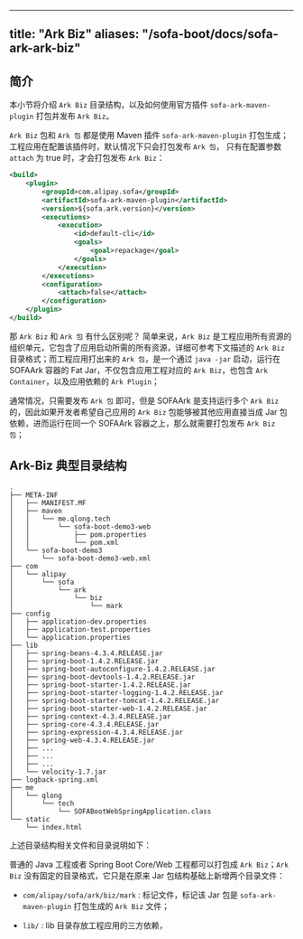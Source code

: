 
---
title: "Ark Biz"
aliases: "/sofa-boot/docs/sofa-ark-ark-biz"
---


## 简介
本小节将介绍 `Ark Biz` 目录结构，以及如何使用官方插件 `sofa-ark-maven-plugin` 打包并发布 `Ark Biz`。

`Ark Biz` 包和 `Ark 包` 都是使用 Maven 插件 `sofa-ark-maven-plugin` 打包生成；工程应用在配置该插件时，默认情况下只会打包发布 `Ark 包`， 只有在配置参数 `attach` 为 true 时，才会打包发布 `Ark Biz`：

```xml
<build>
    <plugin>
        <groupId>com.alipay.sofa</groupId>
        <artifactId>sofa-ark-maven-plugin</artifactId>
        <version>${sofa.ark.version}</version>
        <executions>
            <execution>
                <id>default-cli</id>
                <goals>
                    <goal>repackage</goal>
                </goals>
            </execution>
        </executions>
        <configuration>
            <attach>false</attach>
        </configuration>
    </plugin>
</build>
```

那 `Ark Biz` 和 `Ark 包` 有什么区别呢？ 简单来说，`Ark Biz` 是工程应用所有资源的组织单元，它包含了应用启动所需的所有资源，详细可参考下文描述的 `Ark Biz` 目录格式；而工程应用打出来的 `Ark 包`，是一个通过 `java -jar` 启动，运行在 SOFAArk 容器的 Fat Jar，不仅包含应用工程对应的 `Ark Biz`，也包含 `Ark Container`，以及应用依赖的 `Ark Plugin`；

通常情况，只需要发布 `Ark 包` 即可，但是 SOFAArk 是支持运行多个 `Ark Biz`的，因此如果开发者希望自己应用的 `Ark Biz` 包能够被其他应用直接当成 Jar 包依赖，进而运行在同一个 SOFAArk 容器之上，那么就需要打包发布 `Ark Biz 包`；


## Ark-Biz 典型目录结构

```text
.
├── META-INF
│   ├── MANIFEST.MF
│   ├── maven
│   │   └── me.qlong.tech
│   │       └── sofa-boot-demo3-web
│   │           ├── pom.properties
│   │           └── pom.xml
│   └── sofa-boot-demo3
│       └── sofa-boot-demo3-web.xml
├── com
│   └── alipay
│       └── sofa
│           └── ark
│               └── biz
│                   └── mark
├── config
│   ├── application-dev.properties
│   ├── application-test.properties
│   └── application.properties
├── lib
│   ├── spring-beans-4.3.4.RELEASE.jar
│   ├── spring-boot-1.4.2.RELEASE.jar
│   ├── spring-boot-autoconfigure-1.4.2.RELEASE.jar
│   ├── spring-boot-devtools-1.4.2.RELEASE.jar
│   ├── spring-boot-starter-1.4.2.RELEASE.jar
│   ├── spring-boot-starter-logging-1.4.2.RELEASE.jar
│   ├── spring-boot-starter-tomcat-1.4.2.RELEASE.jar
│   ├── spring-boot-starter-web-1.4.2.RELEASE.jar
│   ├── spring-context-4.3.4.RELEASE.jar
│   ├── spring-core-4.3.4.RELEASE.jar
│   ├── spring-expression-4.3.4.RELEASE.jar
│   ├── spring-web-4.3.4.RELEASE.jar
│   ├── ...
│   ├── ...
│   ├── ...
│   └── velocity-1.7.jar
├── logback-spring.xml
├── me
│   └── qlong
│       └── tech
│           └── SOFABootWebSpringApplication.class
└── static
    └── index.html
```

上述目录结构相关文件和目录说明如下：

普通的 Java 工程或者 Spring Boot Core/Web 工程都可以打包成 `Ark Biz`；`Ark Biz` 没有固定的目录格式，它只是在原来 Jar 包结构基础上新增两个目录文件：

* `com/alipay/sofa/ark/biz/mark` : 标记文件，标记该 Jar 包是 `sofa-ark-maven-plugin` 打包生成的 `Ark Biz` 文件；

* `lib/` : lib 目录存放工程应用的三方依赖，
